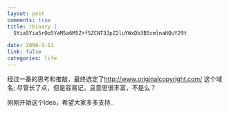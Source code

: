 ```yaml
--- 
layout: post
comments: true
title: !binary |
  5Yia5Yia5rOo5YaM5a6M5Z+f5ZCNT3JpZ2luYWxDb3B5cmlnaHQuY29t

date: 2008-1-11
link: false
categories: life
---
```

<p>经过一番的思考和推敲，最终选定了<a href="http://www.originalcopyright.com/">http://www.originalcopyright.com/</a> 这个域名; 尽管长了点，但是容易记，且意思很丰富，不是么？</p>
<p>刚刚开始这个Idea，希望大家多多支持..</p>
